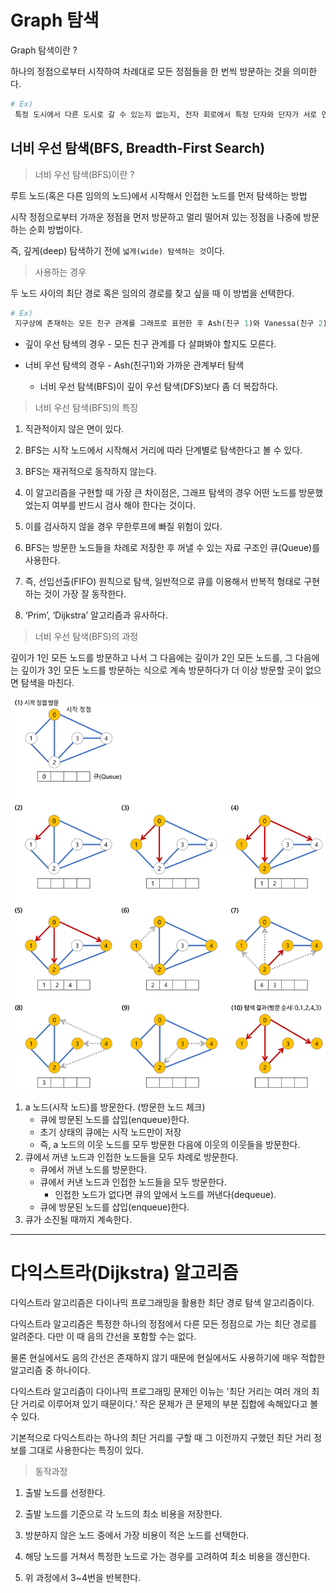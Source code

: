 # Graph 탐색

Graph 탐색이란 ? 

하나의 정점으로부터 시작하여 차례대로 모든 정점들을 한 번씩 방문하는 것을 의미한다.
```py
# Ex)
 특정 도시에서 다른 도시로 갈 수 있는지 없는지, 전자 회로에서 특정 단자와 단자가 서로 연결되어 있는지 확인
```

## 너비 우선 탐색(BFS, Breadth-First Search)

> 너비 우선 탐색(BFS)이란 ?

루트 노드(혹은 다른 임의의 노드)에서 시작해서 인접한 노드를 먼저 탐색하는 방법

시작 정점으로부터 가까운 정점을 먼저 방문하고 멀리 떨어져 있는 정점을 나중에 방문하는 순회 방법이다.

즉, 깊게(deep) 탐색하기 전에 `넓게(wide) 탐색하는 것`이다.

> 사용하는 경우

두 노드 사이의 최단 경로 혹은 임의의 경로를 찾고 싶을 때 이 방법을 선택한다.

```py
# Ex) 
 지구상에 존재하는 모든 친구 관계를 그래프로 표현한 후 Ash(친구 1)와 Vanessa(친구 2) 사이에 존재하는 경로를 찾는 경우
```

* 깊이 우선 탐색의 경우 - 모든 친구 관계를 다 살펴봐야 할지도 모른다.

* 너비 우선 탐색의 경우 - Ash(친구1)와 가까운 관계부터 탐색 
    
    * 너비 우선 탐색(BFS)이 깊이 우선 탐색(DFS)보다 좀 더 복잡하다.

> 너비 우선 탐색(BFS)의 특징

1. 직관적이지 않은 면이 있다.

2. BFS는 시작 노드에서 시작해서 거리에 따라 단계별로 탐색한다고 볼 수 있다.

3. BFS는 재귀적으로 동작하지 않는다.

4. 이 알고리즘을 구현할 때 가장 큰 차이점은, 그래프 탐색의 경우 어떤 노드를 방문했었는지 여부를 반드시 검사 해야 한다는 것이다.

5. 이를 검사하지 않을 경우 무한루프에 빠질 위험이 있다.

6. BFS는 방문한 노드들을 차례로 저장한 후 꺼낼 수 있는 자료 구조인 큐(Queue)를 사용한다.

7. 즉, 선입선출(FIFO) 원칙으로 탐색, 일반적으로 큐를 이용해서 반복적 형태로 구현하는 것이 가장 잘 동작한다.

8. ‘Prim’, ‘Dijkstra’ 알고리즘과 유사하다.

>너비 우선 탐색(BFS)의 과정

깊이가 1인 모든 노드를 방문하고 나서 그 다음에는 깊이가 2인 모든 노드를, 그 다음에는 깊이가 3인 모든 노드를 방문하는 식으로 계속 방문하다가 더 이상 방문할 곳이 없으면 탐색을 마친다.

<img src="../image/bfs-example.png">


1. a 노드(시작 노드)를 방문한다. (방문한 노드 체크)
    * 큐에 방문된 노드를 삽입(enqueue)한다.
    * 초기 상태의 큐에는 시작 노드만이 저장
    * 즉, a 노드의 이웃 노드를 모두 방문한 다음에 이웃의 이웃들을 방문한다.
2. 큐에서 꺼낸 노드과 인접한 노드들을 모두 차례로 방문한다.
    * 큐에서 꺼낸 노드를 방문한다.
    * 큐에서 커낸 노드과 인접한 노드들을 모두 방문한다.
        * 인접한 노드가 없다면 큐의 앞에서 노드를 꺼낸다(dequeue).
    * 큐에 방문된 노드를 삽입(enqueue)한다.
3. 큐가 소진될 때까지 계속한다.


---

# 다익스트라(Dijkstra) 알고리즘

다익스트라 알고리즘은 다이나믹 프로그래밍을 활용한 최단 경로 탐색 알고리즘이다.

다익스트라 알고리즘은 특정한 하나의 정점에서 다른 모든 정점으로 가는 최단 경로를 알려준다. 다만 이 때 음의 간선을 포함할 수는 없다.

물론 현실에서도 음의 간선은 존재하지 않기 때문에 현실에서도 사용하기에 매우 적합한 알고리즘 중 하나이다.

다익스트라 알고리즘이 다이나믹 프로그래밍 문제인 이뉴는 '최단 거리는 여러 개의 최단 거리로 이루어져 있기 때문이다.' 작은 문제가 큰 문제의 부분 집합에 속해있다고 볼 수 있다.

기본적으로 다익스트라는 하나의 최단 거리를 구할 때 그 이전까지 구했던 최단 거리 정보를 그대로 사용한다는 특징이 있다.

> 동작과정

1. 출발 노드를 선정한다.

2. 출발 노드를 기준으로 각 노드의 최소 비용을 저장한다.

3. 방분하지 않은 노드 중에서 가장 비용이 적은 노드를 선택한다.

4. 해당 노드를 거쳐서 특정한 노드로 가는 경우를 고려하여 최소 비용을 갱신한다.

5. 위 과정에서 3~4번을 반복한다.

